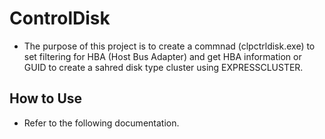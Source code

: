 # ControlDisk
- The purpose of this project is to create a commnad (clpctrldisk.exe) to set filtering for HBA (Host Bus Adapter) and get HBA information or GUID  to create a sahred disk type cluster using EXPRESSCLUSTER.

## How to Use
- Refer to the following documentation.


